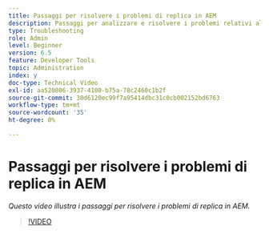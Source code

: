 ```yaml
---
title: Passaggi per risolvere i problemi di replica in AEM
description: Passaggi per analizzare e risolvere i problemi relativi alla replica
type: Troubleshooting
role: Admin
level: Beginner
version: 6.5
feature: Developer Tools
topic: Administration
index: y
doc-type: Technical Video
exl-id: aa520806-3937-4100-b75a-78c2460c1b2f
source-git-commit: 30d6120ec99f7a95414dbc31c0cb002152bd6763
workflow-type: tm+mt
source-wordcount: '35'
ht-degree: 0%

---
```


# Passaggi per risolvere i problemi di replica in AEM

*Questo video illustra i passaggi per risolvere i problemi di replica in AEM.*

>[!VIDEO](https://video.tv.adobe.com/v/335471?quality=12&learn=on)
